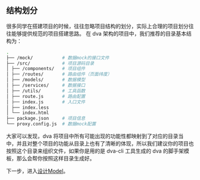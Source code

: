 ## 结构划分

很多同学在搭建项目的时候，往往忽略项目结构的划分，实际上合理的项目划分往往能够提供规范的项目搭建思路。
在 dva 架构的项目中，我们推荐的目录基本结构为：

```bash
.
├── /mock/           # 数据mock的接口文件
├── /src/            # 项目源码目录
│ ├── /components/   # 项目组件
│ ├── /routes/       # 路由组件（页面纬度）
│ ├── /models/       # 数据模型
│ ├── /services/     # 数据接口
│ ├── /utils/        # 工具函数
│ ├── route.js       # 路由配置
│ ├── index.js       # 入口文件
│ ├── index.less     
│ └── index.html     
├── package.json     # 项目信息
└── proxy.config.js  # 数据mock配置
```

大家可以发现，dva 将项目中所有可能出现的功能性都映射到了对应的目录当中，并且对整个项目的功能从目录上也有了清晰的体现，所以我们建议你的项目也按照这个目录来组织文件，如果你是用的是 dva-cli 工具生成的 dva 的脚手架模板，那么会帮你按照这样目录生成好。

下一步，进入[设计Model](./03-设计Model.md)。
